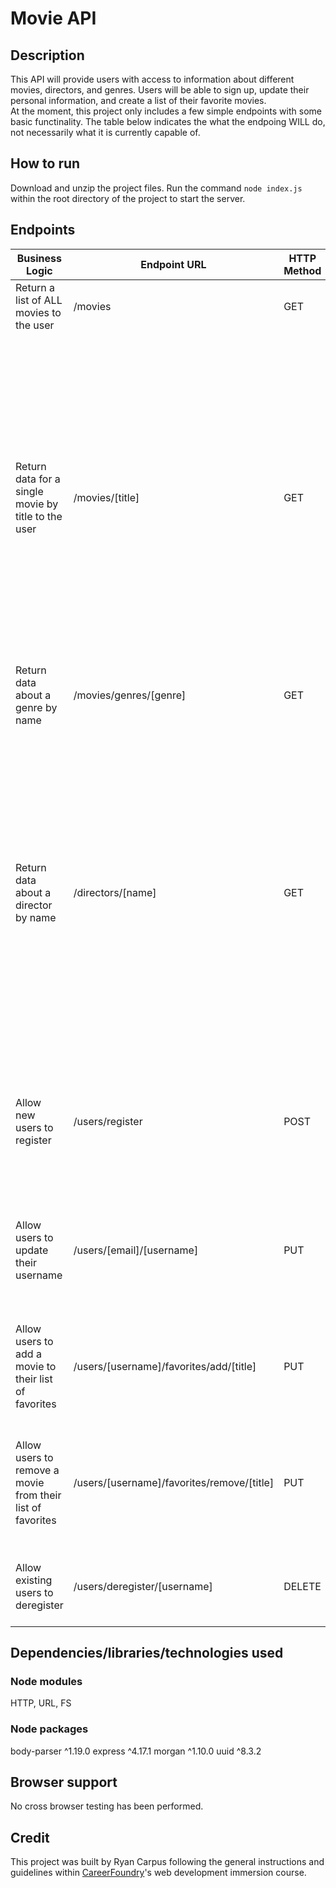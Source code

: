 # Movie API

## Description
This API will provide users with access to information about different movies, directors, and genres. Users will be able to sign up, update their personal information, and create a list of their favorite movies.  
At the moment, this project only includes a few simple endpoints with some basic functinality. The table below indicates the what the endpoing WILL do, not necessarily what it is currently capable of.

## How to run
Download and unzip the project files. Run the command `node index.js` within the root directory of the project to start the server.

## Endpoints
|Business Logic|Endpoint URL|HTTP Method|Request body data format|Response body data format|
| --- | --- | --- | --- | ---| 
| Return a list of ALL movies to the user | /movies | GET | None | A JSON object holding data about all the movies |
| Return data for a single movie by title to the user | /movies/\[title\] | GET | None | A JSON object holding data about a single movie, containing an ID, title, description, genre, director, image URL, and flag for is-featured  <br>example:<br>{<br>"id": 1,<br>"title": "The Lion King",<br>"release-year": 1994,"description": "Animated lions perform Hamlet",<br>"genre": "family",<br>"director": "\['Rob Minkoff', 'Roger Allers'\]",<br>"image-url": "http://movie-api.com/the-lion-king-image",<br>"featured": true;<br>} |
| Return data about a genre by name | /movies/genres/\[genre\] | GET | None | A JSON object holding data about each movie of the requested genre |
| Return data about a director by name | /directors/\[name\] | GET | None | A JSON object holding data about about the requested director (Bio, birth year, death year) <br> example:  <br>{  <br>"name": "Tetsuya Nomura"  <br>"bio": "Tetsuya Nomura is a Japanese video game artist, designer and director working for Square Enix. He designed characters for the Final Fantasy series, debuting with Final Fantasy VI and continuing with various later installments."  <br>"birth-year": 1970  <br>"death-year": undefined  <br>}
| Allow new users to register | /users/register | POST | A JSON object holding data for a new user (email, username) example:  <br>{  <br>"email": "johndoe@gmail.com",  <br>"username": "johndoe"  <br>} | A JSON object holding data for the new user (email, username)  <br>example:  <br>{  <br>"email": "johndoe@gmail.com",  <br>"username": "johndoe"  <br>}  |
| Allow users to update their username | /users/\[email\]/\[username\] | PUT | None |A text message indicating the email/username combination that was updated  <br>example:  <br>"New username for email address johndoe@gmail.com: johnnydee" |
| Allow users to add a movie to their list of favorites | /users/\[username\]/favorites/add/\[title\] | PUT | None | A text message indicating the movie that was added to the user's favorites  <br>example:  <br>"Movie: The Lion King was added to favorites for user: johnnydee"
| Allow users to remove a movie from their list of favorites | /users/\[username\]/favorites/remove/\[title\] | PUT | None | A text message indicating the movie that was removed from the user's favorites  <br>example:  <br>"Movie: The Lion King was removed from favorites for user: johnnydee" |
|Allow existing users to deregister | /users/deregister/\[username\] | DELETE | None | A text message indicating that a user email was removed  <br>example:  <br>"User account has been removed"|

## Dependencies/libraries/technologies used
### Node modules
HTTP, URL, FS
### Node packages
body-parser ^1.19.0
express ^4.17.1
morgan ^1.10.0
uuid ^8.3.2

## Browser support
No cross browser testing has been performed.

## Credit
This project was built by Ryan Carpus following the general instructions and guidelines within [CareerFoundry](https://careerfoundry.com/)'s web development immersion course.
